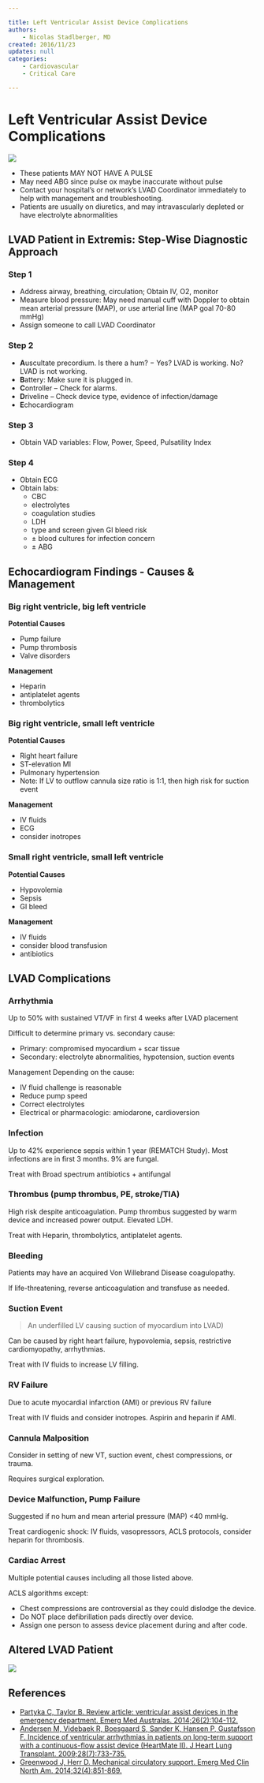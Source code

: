 ```yaml
---

title: Left Ventricular Assist Device Complications
authors:
    - Nicolas Stadlberger, MD
created: 2016/11/23
updates: null
categories:
    - Cardiovascular
    - Critical Care

---
```


# Left Ventricular Assist Device Complications

![](image-1.jpg)

- These patients MAY NOT HAVE A PULSE    
- May need ABG since pulse ox maybe inaccurate without pulse
- Contact your hospital’s or network’s LVAD Coordinator immediately to help with management and troubleshooting.
- Patients are usually on diuretics, and may intravascularly depleted or have electrolyte abnormalities

## LVAD Patient in Extremis: Step-Wise Diagnostic Approach

### Step 1

- Address airway, breathing, circulation; Obtain IV, O2, monitor
- Measure blood pressure: May need manual cuff with Doppler to obtain mean arterial pressure (MAP), or use arterial line (MAP goal 70-80 mmHg)
- Assign someone to call LVAD Coordinator

### Step 2

- **A**uscultate precordium. Is there a hum?
    − Yes? LVAD is working. No? LVAD is not working.
- **B**attery: Make sure it is plugged in.
- **C**ontroller – Check for alarms.
- **D**riveline – Check device type, evidence of infection/damage
- **E**chocardiogram

### Step 3

- Obtain VAD variables: Flow, Power, Speed, Pulsatility Index

### Step 4

- Obtain ECG
- Obtain labs:
    - CBC
    - electrolytes
    - coagulation studies
    - LDH
    - type and screen given GI bleed risk
    - ± blood cultures for infection concern
    - ± ABG

## Echocardiogram Findings - Causes & Management

### Big right ventricle, big left ventricle

**Potential Causes**

- Pump failure
- Pump thrombosis
- Valve disorders

**Management**

- <span class="drug">Heparin</span>
- <span class="drug">antiplatelet agents</span>
- <span class="drug">thrombolytics</span>

### Big right ventricle, small left ventricle

**Potential Causes**

- Right heart failure
- ST-elevation MI
- Pulmonary hypertension
- Note: If LV to outflow cannula size ratio is 1:1, then high risk for suction event

**Management**

- IV fluids
- ECG
- consider inotropes

### Small right ventricle, small left ventricle

**Potential Causes**

- Hypovolemia
- Sepsis
- GI bleed

**Management**

- IV fluids
- consider blood transfusion
- antibiotics

## LVAD Complications

### Arrhythmia

Up to 50% with sustained VT/VF in first 4 weeks after LVAD placement

Difficult to determine primary vs. secondary cause:

- Primary: compromised myocardium + scar tissue
- Secondary: electrolyte abnormalities, hypotension, suction events

Management Depending on the cause:

- IV fluid challenge is reasonable
- Reduce pump speed
- Correct electrolytes
- Electrical or pharmacologic: amiodarone, cardioversion

### Infection

Up to 42% experience sepsis within 1 year (REMATCH Study). Most infections are in first 3 months. 9% are fungal.

Treat with Broad spectrum antibiotics + antifungal

### Thrombus (pump thrombus, PE, stroke/TIA)

High risk despite anticoagulation. Pump thrombus suggested by warm device and increased power output. Elevated LDH.

Treat with Heparin, thrombolytics, antiplatelet agents.

### Bleeding

Patients may have an acquired Von Willebrand Disease coagulopathy.

If life-threatening, reverse anticoagulation and transfuse as needed.

### Suction Event

> An underfilled LV causing suction of myocardium into LVAD)

Can be caused by right heart failure, hypovolemia, sepsis, restrictive cardiomyopathy, arrhythmias.

Treat with IV fluids to increase LV filling.

### RV Failure

Due to acute myocardial infarction (AMI) or previous RV failure

Treat with IV fluids and consider inotropes. Aspirin and heparin if AMI.

### Cannula Malposition

Consider in setting of new VT, suction event, chest compressions, or trauma.

Requires surgical exploration.

### Device Malfunction, Pump Failure

Suggested if no hum and mean arterial pressure (MAP) <40 mmHg.

Treat cardiogenic shock: IV fluids, vasopressors, ACLS protocols, consider heparin for thrombosis.

### Cardiac Arrest

Multiple potential causes including all those listed above.

ACLS algorithms except:

- Chest compressions are controversial as they could dislodge the device.
- Do NOT place defibrillation pads directly over device.
- Assign one person to assess device placement during and after code.

## Altered LVAD Patient

![](image-2.png)

## References

- [Partyka C, Taylor B. Review article: ventricular assist devices in the emergency department. Emerg Med Australas. 2014;26(2):104-112.](https://www.ncbi.nlm.nih.gov/pubmed/24707998)
- [Andersen M, Videbaek R, Boesgaard S, Sander K, Hansen P, Gustafsson F. Incidence of ventricular arrhythmias in patients on long-term support with a continuous-flow assist device (HeartMate II). J Heart Lung Transplant. 2009;28(7):733-735.](https://www.ncbi.nlm.nih.gov/pubmed/19560703)
- [Greenwood J, Herr D. Mechanical circulatory support. Emerg Med Clin North Am. 2014;32(4):851-869.](https://www.ncbi.nlm.nih.gov/pubmed/25441039)